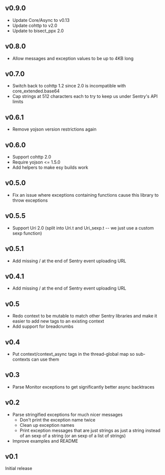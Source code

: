 ## v0.9.0

- Update Core/Async to v0.13
- Update cohttp to v2.0
- Update to bisect_ppx 2.0

## v0.8.0

- Allow messages and exception values to be up to 4KB long

## v0.7.0

- Switch back to cohttp 1.2 since 2.0 is incompatible with core_extended.base64
- Cap strings at 512 characters each to try to keep us under Sentry's API limits

## v0.6.1

- Remove yojson version restrictions again

## v0.6.0

- Support cohttp 2.0
- Require yojson <= 1.5.0
- Add helpers to make esy builds work

## v0.5.0

- Fix an issue where exceptions containing functions cause this library to throw exceptions

## v0.5.5

- Support Uri 2.0 (split into Uri.t and Uri_sexp.t -- we just use a custom sexp function)

## v0.5.1

- Add missing / at the end of Sentry event uploading URL

## v0.4.1

- Add missing / at the end of Sentry event uploading URL

## v0.5

- Redo context to be mutable to match other Sentry libraries and make it easier to add new tags to an existing context
- Add support for breadcrumbs

## v0.4

- Put context/context_async tags in the thread-global map so sub-contexts can use them

## v0.3

- Parse Monitor exceptions to get significantly better async backtraces

## v0.2

- Parse stringified exceptions for much nicer messages
  - Don't print the exception name twice
  - Clean up exception names
  - Print exception messages that are just strings as just a string instead of an sexp of a string (or an sexp of a list of strings)
- Improve examples and README

## v0.1

Initial release
